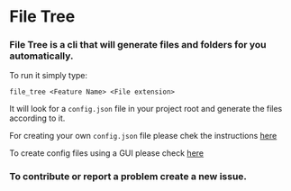 # File Tree 

### File Tree is a cli that will generate files and folders for you automatically.

To run it simply type:

```
file_tree <Feature Name> <File extension>
```

It will look for a `config.json` file in your project root and generate the files according to it. 

For creating your own `config.json` file please chek the instructions [here](https://github.com/AliAkberAakash/file_tree/blob/main/CONFIG.md)

To create config files using a GUI please check [here](https://aliakberaakash.github.io/file_tree_config_generator/#/)

### To contribute or report a problem create a new issue.



 
